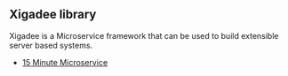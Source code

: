 ﻿
## Xigadee library
Xigadee is a Microservice framework that can be used to build extensible server based systems.

* [15 Minute Microservice](15-minute-Microservice.md)